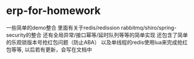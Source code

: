 # erp-for-homework
一些简单的demo整合
里面有关于redis/redission
rabbitmq/shiro/spring-security的整合 
还有全局异常/接口幂等/延时队列等等的简单实现
还包含了简单的乐观锁版本号抢红包问题（防止ABA）
以及单线程的redis使用lua来完成抢红包等等,
以后若有更新，会写在文档中
